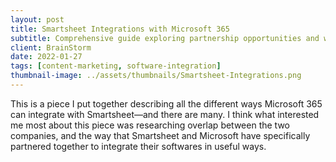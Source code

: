 ```yaml
---
layout: post
title: Smartsheet Integrations with Microsoft 365
subtitle: Comprehensive guide exploring partnership opportunities and workflow integrations between platforms
client: BrainStorm
date: 2022-01-27
tags: [content-marketing, software-integration]
thumbnail-image: ../assets/thumbnails/Smartsheet-Integrations.png
---
```


This is a piece I put together describing all the different ways Microsoft 365 can integrate with Smartsheet—and there are many. I think what interested me most about this piece was researching overlap between the two companies, and the way that Smartsheet and Microsoft have specifically partnered together to integrate their softwares in useful ways.
